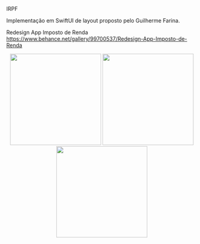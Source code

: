 IRPF

Implementação em SwiftUI de layout proposto pelo Guilherme Farina.

Redesign App Imposto de Renda
https://www.behance.net/gallery/99700537/Redesign-App-Imposto-de-Renda

<p align="center">
  <img src="https://user-images.githubusercontent.com/16376748/88340188-bf8c4300-cd11-11ea-880c-de9925e12785.png" width="240">
  <img src="https://user-images.githubusercontent.com/16376748/88340186-bef3ac80-cd11-11ea-9c27-3d0a54c84f30.png" width="240">
  <img src="https://user-images.githubusercontent.com/16376748/88340181-bc915280-cd11-11ea-8fa5-87320cfe1085.png" width="240">
</p>
